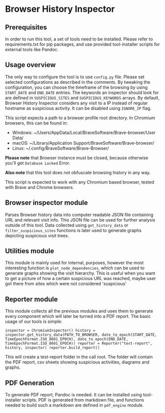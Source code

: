 # Browser History Inspector

## Prerequisites

In order to run this tool, a set of tools need to be installed. Please refer to requirements.txt for pip packages, and use provided tool-installer scripts for external tools like Pandoc.

## Usage overview

The only way to configure the tool is to use `config.py` file. Please set selected configurations as described in the comments. By tweaking the configuration, you can choose the timeframe of the browsing by using `START_DATE` and `END_DATE` entries. The keywords an inspector should look for are defined in `SUSPICIOUS_SITES` and `SUSPICIOUS_KEYWORDS` arrays. By default, Browser History Inspector considers any visit to a IP instead of regular hostname as suspicious activity. It can be disabled using `IGNORE_IP` flag.

This script expects a path to a browser profile root directory. In Chromium browsers, this can be found in: 

- Windows: ~/Users/AppData/Local/BraveSoftware/Brave-browser/User Data/ 
- macOS: ~/Library/Application Support/BraveSoftware/Brave-browser/ 
- Linux: ~/.config/BraveSoftware/Brave-Browser/

**Please note** that Browser instance must be closed, because otherwise you'll get `Database Locked` Error.

**Also note** that this tool does not obfuscate browsing history in any way.

This script is expected to work with any Chromium based browser, tested with Brave and Chrome browsers.

## Browser inspector module 

Parses Browser history data into computer readable JSON file containing URL and relevant visit info. This JSON file can be used for further analysis outside of this tool. Data collected using `get_history_data` or `filter_suspicious_sites` functions is later used to generate graphs depicting suspicious visit trees.

## Utilities module

This module is mainly used for internal, purposes, however the most interesting function is `plot_node_dependencies`, which can be used to generate graphs showing the visit hierarchy. This is useful when you want to get a picture of how a certain suspicious URL was reached, maybe user got there from sites which were not considered 'suspicious'

## Reporter module

This module collects all the previous modules and uses them to generate every component which will later be turned into a PDF report. The basic usage of our tools is simple:

`
    inspector = ChromiumInspector()
    history = inspector.get_history_data(PATH_TO_BROWSER, date_to_epoch(START_DATE, TimeEpochFormat.ISO_8601_EPOCH), date_to_epoch(END_DATE, TimeEpochFormat.ISO_8601_EPOCH))
    reporter = Reporter("test-report", history, inspector)
    reporter.build_report()
`

This will create a test-report folder in the call root. The folder will contain the PDF report, csv sheets showing suspicious activities, diagrams and graphs.

## PDF Generation

To generate PDF report, Pandoc is needed. It can be installed using tool-installer scripts. PDF is generated from markdown file, and functions needed to build such a markdown are defined in `pdf_engine` module.